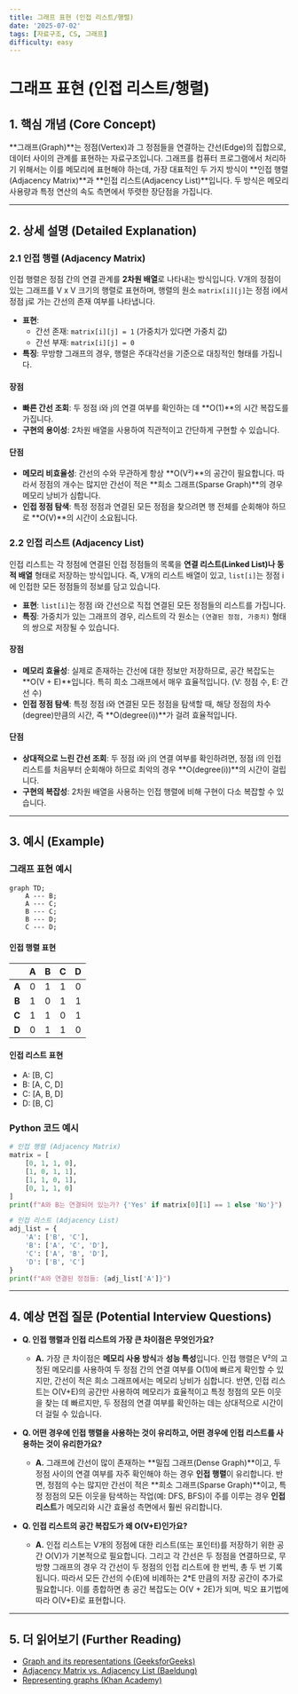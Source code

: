 ```yaml
---
title: 그래프 표현 (인접 리스트/행렬)
date: '2025-07-02'
tags: [자료구조, CS, 그래프]
difficulty: easy
---
```


# 그래프 표현 (인접 리스트/행렬)

## 1. 핵심 개념 (Core Concept)

\*\*그래프(Graph)\*\*는 정점(Vertex)과 그 정점들을 연결하는 간선(Edge)의 집합으로, 데이터 사이의 관계를 표현하는 자료구조입니다. 그래프를 컴퓨터 프로그램에서 처리하기 위해서는 이를 메모리에 표현해야 하는데, 가장 대표적인 두 가지 방식이 \*\*인접 행렬(Adjacency Matrix)\*\*과 \*\*인접 리스트(Adjacency List)\*\*입니다. 두 방식은 메모리 사용량과 특정 연산의 속도 측면에서 뚜렷한 장단점을 가집니다.

______________________________________________________________________

## 2. 상세 설명 (Detailed Explanation)

### 2.1 인접 행렬 (Adjacency Matrix)

인접 행렬은 정점 간의 연결 관계를 **2차원 배열**로 나타내는 방식입니다. V개의 정점이 있는 그래프를 V x V 크기의 행렬로 표현하며, 행렬의 원소 `matrix[i][j]`는 정점 i에서 정점 j로 가는 간선의 존재 여부를 나타냅니다.

- **표현**:
  - 간선 존재: `matrix[i][j] = 1` (가중치가 있다면 가중치 값)
  - 간선 부재: `matrix[i][j] = 0`
- **특징**: 무방향 그래프의 경우, 행렬은 주대각선을 기준으로 대칭적인 형태를 가집니다.

#### 장점

- **빠른 간선 조회**: 두 정점 i와 j의 연결 여부를 확인하는 데 \*\*O(1)\*\*의 시간 복잡도를 가집니다.
- **구현의 용이성**: 2차원 배열을 사용하여 직관적이고 간단하게 구현할 수 있습니다.

#### 단점

- **메모리 비효율성**: 간선의 수와 무관하게 항상 \*\*O(V²)\*\*의 공간이 필요합니다. 따라서 정점의 개수는 많지만 간선이 적은 \*\*희소 그래프(Sparse Graph)\*\*의 경우 메모리 낭비가 심합니다.
- **인접 정점 탐색**: 특정 정점과 연결된 모든 정점을 찾으려면 행 전체를 순회해야 하므로 \*\*O(V)\*\*의 시간이 소요됩니다.

### 2.2 인접 리스트 (Adjacency List)

인접 리스트는 각 정점에 연결된 인접 정점들의 목록을 **연결 리스트(Linked List)나 동적 배열** 형태로 저장하는 방식입니다. 즉, V개의 리스트 배열이 있고, `list[i]`는 정점 i에 인접한 모든 정점들의 정보를 담고 있습니다.

- **표현**: `list[i]`는 정점 i와 간선으로 직접 연결된 모든 정점들의 리스트를 가집니다.
- **특징**: 가중치가 있는 그래프의 경우, 리스트의 각 원소는 `(연결된 정점, 가중치)` 형태의 쌍으로 저장될 수 있습니다.

#### 장점

- **메모리 효율성**: 실제로 존재하는 간선에 대한 정보만 저장하므로, 공간 복잡도는 \*\*O(V + E)\*\*입니다. 특히 희소 그래프에서 매우 효율적입니다. (V: 정점 수, E: 간선 수)
- **인접 정점 탐색**: 특정 정점 i와 연결된 모든 정점을 탐색할 때, 해당 정점의 차수(degree)만큼의 시간, 즉 \*\*O(degree(i))\*\*가 걸려 효율적입니다.

#### 단점

- **상대적으로 느린 간선 조회**: 두 정점 i와 j의 연결 여부를 확인하려면, 정점 i의 인접 리스트를 처음부터 순회해야 하므로 최악의 경우 \*\*O(degree(i))\*\*의 시간이 걸립니다.
- **구현의 복잡성**: 2차원 배열을 사용하는 인접 행렬에 비해 구현이 다소 복잡할 수 있습니다.

______________________________________________________________________

## 3. 예시 (Example)

### 그래프 표현 예시

```mermaid
graph TD;
    A --- B;
    A --- C;
    B --- C;
    B --- D;
    C --- D;
```

#### 인접 행렬 표현

|       |  A  |  B  |  C  |  D  |
| :---: | :-: | :-: | :-: | :-: |
| **A** |  0  |  1  |  1  |  0  |
| **B** |  1  |  0  |  1  |  1  |
| **C** |  1  |  1  |  0  |  1  |
| **D** |  0  |  1  |  1  |  0  |

#### 인접 리스트 표현

- A: \[B, C\]
- B: \[A, C, D\]
- C: \[A, B, D\]
- D: \[B, C\]

### Python 코드 예시

```python
# 인접 행렬 (Adjacency Matrix)
matrix = [
    [0, 1, 1, 0],
    [1, 0, 1, 1],
    [1, 1, 0, 1],
    [0, 1, 1, 0]
]
print(f"A와 B는 연결되어 있는가? {'Yes' if matrix[0][1] == 1 else 'No'}")

# 인접 리스트 (Adjacency List)
adj_list = {
    'A': ['B', 'C'],
    'B': ['A', 'C', 'D'],
    'C': ['A', 'B', 'D'],
    'D': ['B', 'C']
}
print(f"A와 연결된 정점들: {adj_list['A']}")
```

______________________________________________________________________

## 4. 예상 면접 질문 (Potential Interview Questions)

- **Q. 인접 행렬과 인접 리스트의 가장 큰 차이점은 무엇인가요?**

  - **A.** 가장 큰 차이점은 **메모리 사용 방식**과 **성능 특성**입니다. 인접 행렬은 V²의 고정된 메모리를 사용하여 두 정점 간의 연결 여부를 O(1)에 빠르게 확인할 수 있지만, 간선이 적은 희소 그래프에서는 메모리 낭비가 심합니다. 반면, 인접 리스트는 O(V+E)의 공간만 사용하여 메모리가 효율적이고 특정 정점의 모든 이웃을 찾는 데 빠르지만, 두 정점의 연결 여부를 확인하는 데는 상대적으로 시간이 더 걸릴 수 있습니다.

- **Q. 어떤 경우에 인접 행렬을 사용하는 것이 유리하고, 어떤 경우에 인접 리스트를 사용하는 것이 유리한가요?**

  - **A.** 그래프에 간선이 많이 존재하는 \*\*밀집 그래프(Dense Graph)\*\*이고, 두 정점 사이의 연결 여부를 자주 확인해야 하는 경우 **인접 행렬**이 유리합니다. 반면, 정점의 수는 많지만 간선이 적은 \*\*희소 그래프(Sparse Graph)\*\*이고, 특정 정점의 모든 이웃을 탐색하는 작업(예: DFS, BFS)이 주를 이루는 경우 **인접 리스트**가 메모리와 시간 효율성 측면에서 훨씬 유리합니다.

- **Q. 인접 리스트의 공간 복잡도가 왜 O(V+E)인가요?**

  - **A.** 인접 리스트는 V개의 정점에 대한 리스트(또는 포인터)를 저장하기 위한 공간 O(V)가 기본적으로 필요합니다. 그리고 각 간선은 두 정점을 연결하므로, 무방향 그래프의 경우 각 간선이 두 정점의 인접 리스트에 한 번씩, 총 두 번 기록됩니다. 따라서 모든 간선의 수(E)에 비례하는 2\*E 만큼의 저장 공간이 추가로 필요합니다. 이를 종합하면 총 공간 복잡도는 O(V + 2E)가 되며, 빅오 표기법에 따라 O(V+E)로 표현합니다.

______________________________________________________________________

## 5. 더 읽어보기 (Further Reading)

- [Graph and its representations (GeeksforGeeks)](https://www.geeksforgeeks.org/graph-and-its-representations/)
- [Adjacency Matrix vs. Adjacency List (Baeldung)](https://www.baeldung.com/cs/adjacency-matrix-vs-adjacency-list)
- [Representing graphs (Khan Academy)](https://www.khanacademy.org/computing/computer-science/algorithms/graph-representation/a/representing-graphs)
